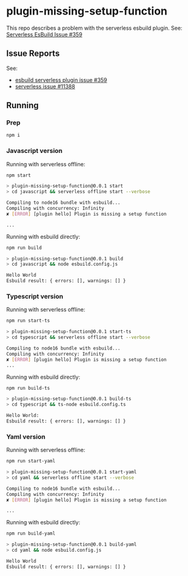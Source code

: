 # plugin-missing-setup-function

This repo describes a problem with the serverless esbuild plugin. See: [Serverless EsBuild Issue #359](https://github.com/floydspace/serverless-esbuild/issues/359)

## Issue Reports
See:
* [esbuild serverless plugin issue #359](https://github.com/floydspace/serverless-esbuild/issues/359)
* [serverless issue #11388](https://github.com/serverless/serverless/issues/11388)

## Running

### Prep
```bash
npm i
````
### Javascript version

Running with serverless offline:

```bash
npm start

> plugin-missing-setup-function@0.0.1 start
> cd javascript && serverless offline start --verbose

Compiling to node16 bundle with esbuild...
Compiling with concurrency: Infinity
✘ [ERROR] [plugin hello] Plugin is missing a setup function

...
```
Running with esbuild directly:

```bash
npm run build

> plugin-missing-setup-function@0.0.1 build
> cd javascript && node esbuild.config.js

Hello World
Esbuild result: { errors: [], warnings: [] }

```

### Typescript version

Running with serverless offline:

```bash
npm run start-ts

> plugin-missing-setup-function@0.0.1 start-ts
> cd typescript && serverless offline start --verbose

Compiling to node16 bundle with esbuild...
Compiling with concurrency: Infinity
✘ [ERROR] [plugin hello] Plugin is missing a setup function
...
```

Running with esbuild directly:

```bash
npm run build-ts

> plugin-missing-setup-function@0.0.1 build-ts
> cd typescript && ts-node esbuild.config.ts

Hello World: 
Esbuild result: { errors: [], warnings: [] }
```

### Yaml version

Running with serverless offline:

```bash
npm run start-yaml

> plugin-missing-setup-function@0.0.1 start-yaml
> cd yaml && serverless offline start --verbose

Compiling to node16 bundle with esbuild...
Compiling with concurrency: Infinity
✘ [ERROR] [plugin hello] Plugin is missing a setup function

...
```

Running with esbuild directly:

```bash
npm run build-yaml

> plugin-missing-setup-function@0.0.1 build-yaml
> cd yaml && node esbuild.config.js

Hello World
Esbuild result: { errors: [], warnings: [] }
```

